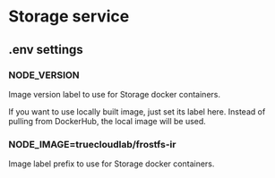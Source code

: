 # Storage service

## .env settings

### NODE_VERSION

Image version label to use for Storage docker containers.

If you want to use locally built image, just set its label here. Instead of
pulling from DockerHub, the local image will be used.

### NODE_IMAGE=truecloudlab/frostfs-ir

Image label prefix to use for Storage docker containers.
